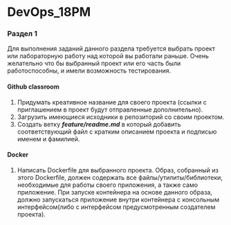 # DevOps_18PM
### Раздел 1
Для выполнения заданий данного раздела требуется выбрать проект или лабораторную работу над которой вы работали раньше. Очень желательно что бы выбранный проект или его часть были работоспособны, и имели возможность тестирования.
#### Github classroom
1. Придумать креативное название для своего проекта (ссылки с приглашением в проект будут отправленные дополнительно).
2. Загрузить имеющиеся исходники в репозиторий со своим проектом.
3. Создать ветку ***feature/readme.md*** в который добавить соответствующий файл с кратким описанием проекта и подписью именем и фамилией.

#### Docker
1. Написать Dockerfile для выбранного проекта. Образ, собранный из этого Dockerfile, должен содержать все файлы/утилиты/библиотеки, необходимые для работы своего приложения, а также само приложение. При запуске контейнера на основе данного образа, должно запускаться приложение внутри контейнера с консольным интерфейсом(либо с интерфейсом предусмотренным создателем проекта).
